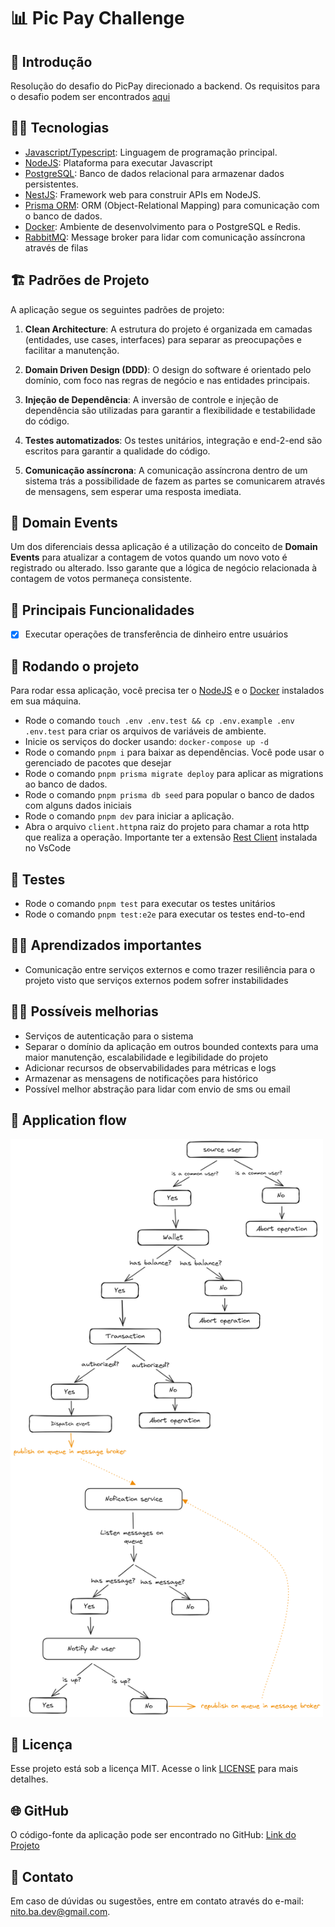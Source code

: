 # 📊 Pic Pay Challenge

## 🚀 Introdução
Resolução do desafio do PicPay direcionado a backend.
Os requisitos para o desafio podem ser encontrados [aqui](https://github.com/PicPay/picpay-desafio-backend)


## 👨‍💻 Tecnologias

- [Javascript/Typescript](https://developer.mozilla.org/pt-BR/docs/Web/JavaScript): Linguagem de programação principal.
- [NodeJS](https://nodejs.org/en): Plataforma para executar Javascript
- [PostgreSQL](https://www.postgresql.org/): Banco de dados relacional para armazenar dados persistentes.
- [NestJS](https://nestjs.com/): Framework web para construir APIs em NodeJS.
- [Prisma ORM](https://www.prisma.io/): ORM (Object-Relational Mapping) para comunicação com o banco de dados.
- [Docker](https://www.docker.com/): Ambiente de desenvolvimento para o PostgreSQL e Redis.
- [RabbitMQ](https://www.rabbitmq.com/): Message broker para lidar com comunicação assíncrona através de filas

## 🏗️ Padrões de Projeto

A aplicação segue os seguintes padrões de projeto:

1. **Clean Architecture**: A estrutura do projeto é organizada em camadas (entidades, use cases, interfaces) para separar as preocupações e facilitar a manutenção.

2. **Domain Driven Design (DDD)**: O design do software é orientado pelo domínio, com foco nas regras de negócio e nas entidades principais.

3. **Injeção de Dependência**: A inversão de controle e injeção de dependência são utilizadas para garantir a flexibilidade e testabilidade do código.

4. **Testes automatizados**: Os testes unitários, integração e end-2-end são escritos para garantir a qualidade do código.

5. **Comunicação assíncrona**: A comunicação assíncrona dentro de um sistema trás a possibilidade de fazem as partes se comunicarem através de mensagens, sem esperar uma resposta imediata.

## 🔄 Domain Events

Um dos diferenciais dessa aplicação é a utilização do conceito de **Domain Events** para atualizar a contagem de votos quando um novo voto é registrado ou alterado. Isso garante que a lógica de negócio relacionada à contagem de votos permaneça consistente.

## 🎯 Principais Funcionalidades

- [x] Executar operações de transferência de dinheiro entre usuários

## 🔧 Rodando o projeto

Para rodar essa aplicação, você precisa ter o [NodeJS](https://golang.org/) e o [Docker](https://www.docker.com/) instalados em sua máquina.

- Rode o comando `touch .env .env.test && cp .env.example .env .env.test` para criar os arquivos de variáveis de ambiente.
- Inicie os serviços do docker usando: `docker-compose up -d`
- Rode o comando `pnpm i` para baixar as dependências. Você pode usar o gerenciado de pacotes que desejar
- Rode o comando `pnpm prisma migrate deploy` para aplicar as migrations ao banco de dados.
- Rode o comando `pnpm prisma db seed` para popular o banco de dados com alguns dados iniciais
- Rode o comando `pnpm dev` para iniciar a aplicação.
- Abra o arquivo `client.http`na raiz do projeto para chamar a rota http que realiza a operação. Importante ter a extensão [Rest Client](https://marketplace.visualstudio.com/items?itemName=humao.rest-client) instalada no VsCode

## 🧪 Testes

- Rode o comando `pnpm test` para executar os testes unitários
- Rode o comando `pnpm test:e2e` para executar os testes end-to-end

## ✍🏽 Aprendizados importantes
- Comunicação entre serviços externos e como trazer resiliência para o projeto visto que serviços externos podem sofrer instabilidades

## 🧑‍💻 Possíveis melhorias
- Serviços de autenticação para o sistema
- Separar o domínio da aplicação em outros bounded contexts para uma maior manutenção, escalabilidade e legibilidade do projeto
- Adicionar recursos de observabilidades para métricas e logs
- Armazenar as mensagens de notificações para histórico
- Possível melhor abstração para lidar com envio de sms ou email

## 📝 Application flow
<img src="./.github/flow.png" style="width: 500px; height: auto;" />

## 📄 Licença

Esse projeto está sob a licença MIT. Acesse o link [LICENSE](https://mit-license.org/) para mais detalhes.

## 🌐 GitHub

O código-fonte da aplicação pode ser encontrado no GitHub: [Link do Projeto](https://github.com/nitoba/picpay-challenge)

## 📧 Contato

Em caso de dúvidas ou sugestões, entre em contato através do e-mail: [nito.ba.dev@gmail.com](mailto:nito.ba.dev@gmail.com).
